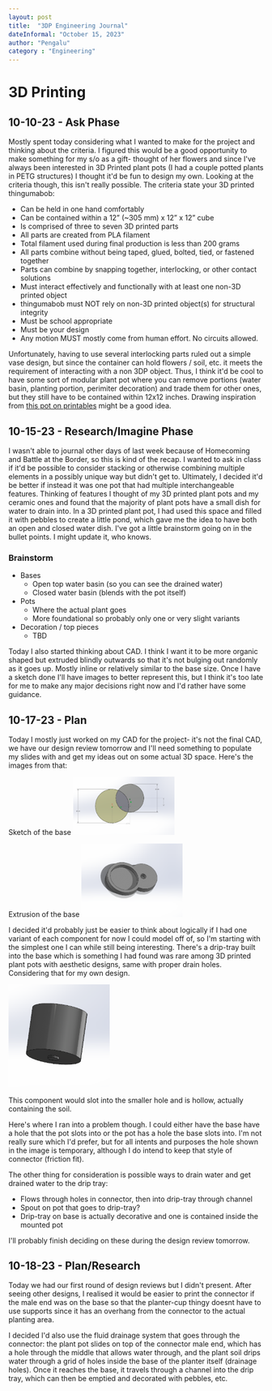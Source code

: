```yaml
---
layout: post
title:  "3DP Engineering Journal"
dateInformal: "October 15, 2023"
author: "Pengalu"
category : "Engineering"
---
```


# 3D Printing

## 10-10-23 - Ask Phase

Mostly spent today considering what I wanted to make for the project and thinking about the criteria. I figured this would be a good opportunity to make something for my s/o as a gift- thought of her flowers and since I've always been interested in 3D Printed plant pots (I had a couple potted plants in PETG structures) I thought it'd be fun to design my own. Looking at the criteria though, this isn't really possible. The criteria state your 3D printed thingumabob:
- Can be held in one hand comfortably
- Can be contained within a 12” (~305 mm) x 12” x 12” cube
- Is comprised of three to seven 3D printed parts 
- All parts are created from PLA filament
- Total filament used during final production is less than 200 grams
- All parts combine without being taped, glued, bolted, tied, or fastened together
- Parts can combine by snapping together, interlocking, or other contact solutions
- Must interact effectively and functionally with at least one non-3D printed object
- thingumabob must NOT rely on non-3D printed object(s) for structural integrity
- Must be school appropriate
- Must be your design
- Any motion MUST mostly come from human effort. No circuits allowed.

Unfortunately, having to use several interlocking parts ruled out a simple vase design, but since the container can hold flowers / soil, etc. it meets the requirement of interacting with a non 3DP object. Thus, I think it'd be cool to have some sort of modular plant pot where you can remove portions (water basin, planting portion, perimiter decoration) and trade them for other ones, but they still have to be contained within 12x12 inches. Drawing inspiration from [this pot on printables](https://www.printables.com/model/225227-modular-planter-with-concrete-mold) might be a good idea.

## 10-15-23 - Research/Imagine Phase

I wasn't able to journal other days of last week because of Homecoming and Battle at the Border, so this is kind of the recap. I wanted to ask in class if it'd be possible to consider stacking or otherwise combining multiple elements in a possibly unique way but didn't get to. Ultimately, I decided it'd be better if instead it was one pot that had multiple interchangeable features. Thinking of features I thought of my 3D printed plant pots and my ceramic ones and found that the majority of plant pots have a small dish for water to drain into. In a 3D printed plant pot, I had used this space and filled it with pebbles to create a little pond, which gave me the idea to have both an open and closed water dish. I've got a little brainstorm going on in the bullet points. I might update it, who knows.

### Brainstorm
- Bases
    - Open top water basin (so you can see the drained water)
    - Closed water basin (blends with the pot itself)
- Pots
    - Where the actual plant goes
    - More foundational so probably only one or very slight variants
- Decoration / top pieces
    - TBD

Today I also started thinking about CAD. I think I want it to be more organic shaped but extruded blindly outwards so that it's not bulging out randomly as it goes up. Mostly inline or relatively similar to the base size. Once I have a sketch done I'll have images to better represent this, but I think it's too late for me to make any major decisions right now and I'd rather have some guidance. 


## 10-17-23 - Plan

Today I mostly just worked on my CAD for the project- it's not the final CAD, we have our design review tomorrow and I'll need something to populate my slides with and get my ideas out on some actual 3D space. Here's the images from that:

Sketch of the base
<img src="/assets/photos/2023-10-17-Planter/driptraysketch.png" width="200">

Extrusion of the base
<img src="/assets/photos/2023-10-17-Planter/driptray.png" width="200">

I decided it'd probably just be easier to think about logically if I had one variant of each component for now I could model off of, so I'm starting with the simplest one I can while still being interesting. There's a drip-tray built into the base which is something I had found was rare among 3D printed plant pots with aesthetic designs, same with proper drain holes. Considering that for my own design.

<img src="/assets/photos/2023-10-17-Planter/planter.png" width="200">

This component would slot into the smaller hole and is hollow, actually containing the soil.

Here's where I ran into a problem though. I could either have the base have a hole that the pot slots into or the pot has a hole the base slots into. I'm not really sure which I'd prefer, but for all intents and purposes the hole shown in the image is temporary, although I do intend to keep that style of connector (friction fit).

The other thing for consideration is possible ways to drain water and get drained water to the drip tray:
- Flows through holes in connector, then into drip-tray through channel
- Spout on pot that goes to drip-tray?
- Drip-tray on base is actually decorative and one is contained inside the mounted pot

I'll probably finish deciding on these during the design review tomorrow.

## 10-18-23 - Plan/Research

Today we had our first round of design reviews but I didn't present. After seeing other designs, I realised it would be easier to print the connector if the male end was on the base so that the planter-cup thingy doesnt have to use supports since it has an overhang from the connector to the actual planting area. 

I decided I'd also use the fluid drainage system that goes through the connector: the plant pot slides on top of the connector male end, which has a hole through the middle that allows water through, and the plant soil drips water through a grid of holes inside the base of the planter itself (drainage holes). Once it reaches the base, it travels through a channel into the drip tray, which can then be emptied and decorated with pebbles, etc.



